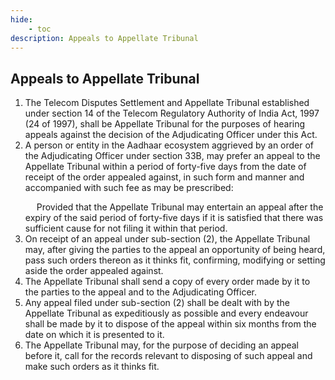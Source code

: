 ```yaml
---
hide:
    - toc
description: Appeals to Appellate Tribunal
---
```


## Appeals to Appellate Tribunal

1. The Telecom Disputes Settlement and Appellate Tribunal established under section 14 of the Telecom Regulatory Authority of India Act, 1997 (24 of 1997), shall be Appellate Tribunal for the purposes of hearing appeals against the decision of the Adjudicating Officer under this Act.
2. A person or entity in the Aadhaar ecosystem aggrieved by an order of the Adjudicating Officer under section 33B, may prefer an appeal to the Appellate Tribunal within a period of forty-five days from the date of receipt of the order appealed against, in such form and manner and accompanied with such fee as may be prescribed: </p>&emsp; Provided that the Appellate Tribunal may entertain an appeal after the expiry of the said period of forty-five days if it is satisfied that there was sufficient cause for not filing it within that period.
3. On receipt of an appeal under sub-section (2), the Appellate Tribunal may, after giving the parties to the appeal an opportunity of being heard, pass such orders thereon as it thinks fit, confirming, modifying or setting aside the order appealed against.
4. The Appellate Tribunal shall send a copy of every order made by it to the parties to the appeal and to the Adjudicating Officer.
5. Any appeal filed under sub-section (2) shall be dealt with by the Appellate Tribunal as expeditiously as possible and every endeavour shall be made by it to dispose of the appeal within six months from the date on which it is presented to it.
6. The Appellate Tribunal may, for the purpose of deciding an appeal before it, call for the records relevant to disposing of such appeal and make such orders as it thinks fit.
